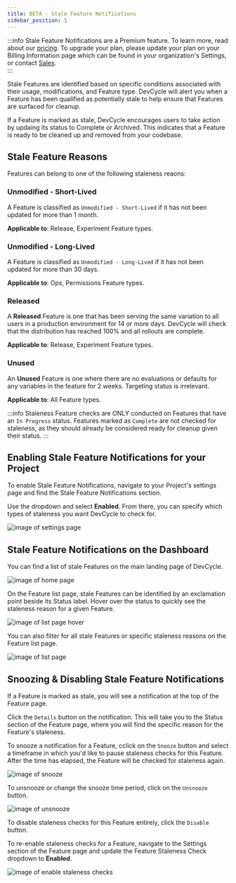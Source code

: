 ```yaml
---
title: BETA - Stale Feature Notifications 
sidebar_position: 5
---
```


:::info
Stale Feature Notifications are a Premium feature. To learn more, read about our [pricing](https://devcycle.com/pricing). To upgrade your plan, please update your plan on your Billing Information page which can be found in your organization's Settings, or contact [Sales](mailto:sales@devcycle.com).  
:::

Stale Features are identified based on specific conditions associated with their usage, modifications, and Feature type. DevCycle will alert you when a Feature has been qualified as potentially stale to help ensure that Features are surfaced for cleanup. 

If a Feature is marked as stale, DevCycle encourages users to take action by updaing its status to Complete or Archived. This indicates that a Feature is ready to be cleaned up and removed from your codebase. 

## Stale Feature Reasons 

Features can belong to one of the following staleness reaons:

### Unmodified - Short-Lived 

A Feature is classified as `Unmodified - Short-Lived` if it has not been updated for more than 1 month.

**Applicable to**: Release, Experiment Feature types.

### Unmodified - Long-Lived 

A Feature is classified as `Unmodified - Long-Lived` if it has not been updated for more than 30 days.

**Applicable to**: Ops, Permissions Feature types.

### Released

A **Released** Feature is one that has been serving the same variation to all users in a production environment for 14 or more days. DevCycle will check that the distribution has reached 100% and all rollouts are complete. 

**Applicable to**: Release, Experiment Feature types.

### Unused 

An **Unused** Feature is one where there are no evaluations or defaults for any variables in the feature for 2 weeks. Targeting status is irrelevant.

**Applicable to**: All Feature types. 

:::info
Staleness Feature checks are ONLY conducted on Features that have an `In Progress` status. Features marked as `Complete` are not checked for staleness, as they should already be considered ready for cleanup given their status. 
:::

## Enabling Stale Feature Notifications for your Project

To enable Stale Feature Notifications, navigate to your Project's settings page and find the Stale Feature Notifications section.

Use the dropdown and select **Enabled**. From there, you can specify which types of staleness you want DevCycle to check for.

![image of settings page](/nov-2024-stale-feat-proj-settings.png)

## Stale Feature Notifications on the Dashboard

You can find a list of stale Features on the main landing page of DevCycle.

![image of home page](/nov-2024-stale-feat-home-page.png)

On the Feature list page, stale Features can be identified by an exclamation point beside its Status label. Hover over the status to quickly see the staleness reason for a given Feature. 

![image of list page hover](/nov-2024-stale-feat-list-page-hover.png)

You can also filter for all stale Features or specific staleness reasons on the Feature list page.

![image of list page](/nov-2024-stale-feat-list-page.png)

## Snoozing & Disabling Stale Feature Notifications 

If a Feature is marked as stale, you will see a notification at the top of the Feature page.

Click the `Details` button on the notification. This will take you to the Status section of the Feature page, where you will find the specific reason for the Feature's staleness.

To snooze a notification for a Feature, cclick on the `Snooze` button and select a timeframe in which you'd like to pause staleness checks for this Feature. After the time has elapsed, the Feature will be checked for staleness again.

![image of snooze](/nov-2024-stale-feat-snooze.png)

To unsnooze or change the snooze time period, click on the `Unsnooze` button.

![image of unsnooze](/nov-2024-stale-feat-unsnooze.png)

To disable staleness checks for this Feature entirely, click the `Disable` button.

To re-enable staleness checks for a Feature, navigate to the Settings section of the Feature page and update the Feature Staleness Check dropdown to **Enabled**. 

![image of enable staleness checks](/nov-2024-stale-feat-disable.png)
